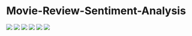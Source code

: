 # Movie-Review-Sentiment-Analysis
![](https://img.shields.io/github/last-commit/shivamshinde123/Movie-Review-Sentiment-Analysis-custom-embeddings)
![](https://img.shields.io/github/languages/count/shivamshinde123/Movie-Review-Sentiment-Analysis-custom-embeddings)
![](https://img.shields.io/github/languages/top/shivamshinde123/Movie-Review-Sentiment-Analysis-custom-embeddings)
![](https://img.shields.io/github/repo-size/shivamshinde123/Movie-Review-Sentiment-Analysis-custom-embeddings)
![](https://img.shields.io/github/directory-file-count/shivamshinde123/Movie-Review-Sentiment-Analysis-custom-embeddings)
![](https://img.shields.io/github/license/shivamshinde123/Movie-Review-Sentiment-Analysis-custom-embeddings)

